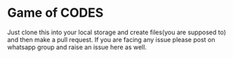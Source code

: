 # Game of CODES
Just clone this into your local storage and create files(you are supposed to) and then make a pull request.
If you are facing any issue please post on whatsapp group and raise an issue here as well.
